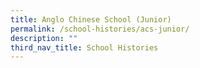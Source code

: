 ```yaml
---
title: Anglo Chinese School (Junior)
permalink: /school-histories/acs-junior/
description: ""
third_nav_title: School Histories
---
```

